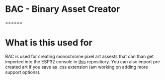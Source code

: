 # BAC - Binary Asset Creator
======

# What is this used for

BAC is used for creating monochrome pixel art assests that can than get imported into the ESP32 console in [this](https://github.com/Tevzi2/ESP32-handheld) repositiory. You can also import pre created art if you save as .css extension (am working on adding more support options).
